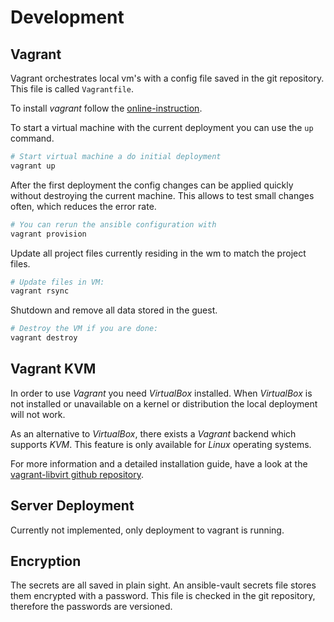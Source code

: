 # Development

## Vagrant

Vagrant orchestrates local vm's with a config file saved in the git
repository. This file is called `Vagrantfile`.

To install _vagrant_ follow the
[online-instruction](https://www.vagrantup.com/).

To start a virtual machine with the current deployment you can use the
`up` command.

```bash
# Start virtual machine a do initial deployment
vagrant up
```

After the first deployment the config changes can be applied quickly
without destroying the current machine. This allows to test small
changes often, which reduces the error rate.

```bash
# You can rerun the ansible configuration with
vagrant provision
```

Update all project files currently residing in the wm to match the
project files.

```bash
# Update files in VM:
vagrant rsync
```
Shutdown and remove all data stored in the guest.

```bash
# Destroy the VM if you are done:
vagrant destroy
```

## Vagrant KVM

In order to use _Vagrant_ you need _VirtualBox_ installed. When
_VirtualBox_ is not installed or unavailable on a kernel or distribution
the local deployment will not work.

As an alternative to _VirtualBox_, there exists a _Vagrant_ backend
which supports _KVM_. This feature is only available for _Linux_
operating systems.

For more information and a detailed installation guide, have a look at
the [vagrant-libvirt github repository](www.github.com/vagrant-libvirt/vagrant-libvirt).

## Server Deployment

Currently not implemented, only deployment to vagrant is running.

## Encryption

The secrets are all saved in plain sight. An ansible-vault secrets file
stores them encrypted with a password. This file is checked in the git
repository, therefore the passwords are versioned.